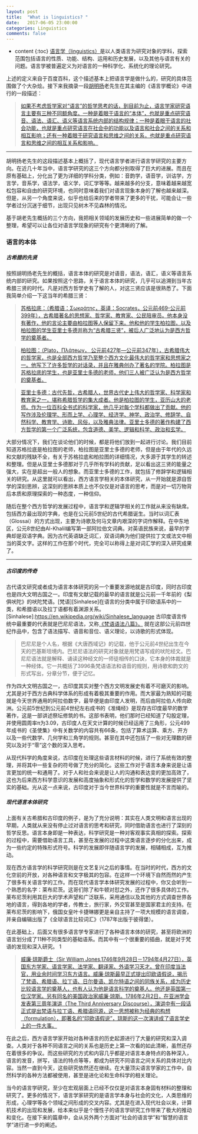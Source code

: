 ```yaml
---
layout: post
title:  "What is linguistics? "
date:   2017-06-05 23:00:00
categories: Linguistics
comments: false
---
```

* content
{:toc}
[语言学（linguistics）](https://en.wikipedia.org/wiki/Linguistics)是以人类语言为研究对象的学科，探索范围包括语言的性质、功能、结构、运用和历史发展，以及其他与语言有关的问题。语言学被普遍定义为对语言的一种科学化、系统化的理论研究。
 <!--more-->

上述的定义来自于百度百科，这个描述基本上把语言学是做什么的，研究的具体范围做了个大杂烩。接下来我摘录一段[胡明扬](http://baike.baidu.com/link?url=aE1mULLNsl7bCde84q9p4-fznhJyLytXN8uCQ38jqaUppmuOZGagU1lXZWl5unImwnAOnFvufzOASULX7Cc5NuZNIqbUhLd3nRp0K0wIJFB3p2L_W9YmavkGvWfQsymZ)老先生在其主编的《语言学概论》中进行的一段描述：

>[如果不考虑哲学家对“语言”的哲学思考的话，到目前为止，语言学家研究语言主要有三种不同额角度。一种是着眼于语言的“本体”，也就是重点研究语音、语法、语汇、语义等语言系统内部的结构规律；一种是着眼于语言的社会功能，也就是重点研究语言在社会中的功能以及语言和社会之间的关系和相互影响；还有一种着眼于研究语言和思维之间的关系，也就是重点研究语言和思维之间的相互关系和影响。][gailun]

[gailun]:https://www.baidu.com/s?wd=%E8%AF%AD%E8%A8%80%E5%AD%A6%E6%A6%82%E8%AE%BA%20%E8%83%A1%E6%98%8E%E6%89%AC

---

胡明扬老先生的这段描述基本上概括了，现代语言学者进行语言学研究的主要方向。在近几十年当中，语言学研究的这三个方向都分别取得了巨大的进展。而且在原有基础上，分化出了更为详细的学科分类，例如：音韵学，语音学，训诂学，方言学，音系学，语法学，语义学，词汇学等等。越来越多的分支，意味着越来越宽松包容和自由的研究环境，也同时意味着我们对语言现象本身的了解也越来越深。但是，从另一个角度来说，似乎也给后来的学者带来了更多的干扰，可能会让一些学者过分沉迷于细节，出现只见树木不见森林的情况。

基于胡老先生概括的三个方向，我把相关领域的发展历史和一些进展简单的做一个整理，希望可以让各位对语言学现象的研究有个更清晰的了解。

### 语言的本体

##### 古希腊的先贤
按照胡明扬老先生的概括，语言本体的研究是对语音，语法，语汇，语义等语言系统内部的研究。如果按照这个思路，关于语言本体的研究，几乎可以追溯到当年古希腊三贤的时代。凡是对西方哲学史有了解的人，对这三贤应该是很熟悉了。下面我简单介绍一下这当年的希腊三贤：

>[苏格拉底：（希腊语：Σωκράτης，英译：Socrates，公元前469-公元前399年），古希腊著名的思想家、哲学家、教育家、公民陪审员。他本身没有著作，他的言论主要由柏拉图等人保留下来。他和他的学生柏拉图，以及柏拉图的学生亚里士多德并称为“古希腊三贤”，被后人广泛地认为是西方哲学的奠基者。][Socrates]

[Socrates]:https://en.wikipedia.org/wiki/Socrates

>[柏拉图：（Plato，Πλάτeων， 公元前427年—公元前347年），古希腊伟大的哲学家，也是全部西方哲学乃至整个西方文化最伟大的哲学家和思想家之一。他写下了许多哲学的对话录，并且在雅典创办了著名的学院。柏拉图是苏格拉底的学生，也是亚里士多德的老师，他们三人被广泛认为是西方哲学的奠基者。][Plato]

[Plato]:https://en.wikipedia.org/wiki/Plato

>[亚里士多德：古代先哲，古希腊人，世界古代史上伟大的哲学家、科学家和教育家之一，堪称希腊哲学的集大成者。他是柏拉图的学生，亚历山大的老师。作为一位百科全书式的科学家，他几乎对每个学科都做出了贡献。他的写作涉及伦理学、形而上学、心理学、经济学、神学、政治学、修辞学、自然科学、教育学、诗歌、风俗，以及雅典法律。亚里士多德的著作构建了西方哲学的第一个广泛系统，包含道德、美学、逻辑和科学、政治和玄学。][Aristotle]

[Aristotle]:https://en.wikipedia.org/wiki/Aristotle


大部分情况下，我们在谈论他们的时候，都是将他们放到一起进行讨论。我们目前知道苏格拉底是柏拉图的老师，柏拉图是亚里士多德的老师，但是由于年代的久远和文献的残缺不全，有关于苏格拉底和柏拉图的详细情况，大多源于其学生的转述和整理。但是从亚里士多德那对于几乎所有学科的贡献，足以看出这三贤的能量之强大，实在是超出一般人的想象。而亚里士多德的工作，就包括了修辞学和逻辑相关的研究。从这里就可以看出，西方语言学相关的本体研究，从一开始就是源自哲学的深刻思辨，这深刻的思辨本质上也不仅仅是对语言的思考，而是对一切万物背后本质和原理探索的一种态度，一种信仰。

随后在整个西方哲学的发展过程中，语言学和逻辑学相关的工作就从来没有缺席。包括西方最出现的字典，也是在公元前5世纪的古代希腊诞生。当时以词汇表（Glossai）的方式出现，主要为诗歌及何马文章内艰深的字词作解释。在中东地区，公元8世纪由Al-Khalil编写第一部阿拉伯文词典。对英语民族来说，最早的字典却是双语字典。因为古代英语缺乏词汇，双语词典为他们提供拉丁文或法文中相当的英文字。这样的工作在那个时代，完全可以称得上是对词汇学的深入研究成果了。

---

##### 古印度的传奇
古代语文研究或者成为语言本体研究的另一个重要发源地就是古印度，同时古印度也是四大文明古国之一。印度有文献记载的最早的语言就是公元前一千年前的《梨俱吠陀》的吠陀梵语。[梵语][Sinhalese]在语言的分类中属于印欧语系中的一类，和希腊语以及拉丁语都有着渊源关系。
[Sinhalese]:https://en.wikipedia.org/wiki/Sinhalese_language
古印度语言传统中最重要的代表就是巴尼尼语法，又称[《梵语语法八篇》。][IndiaAncient]
就在这部公元前四世纪作品中，包含了语法描写、语音和音位、语义理论，以诗歌的形式体现。

[IndiaAncient]:http://baike.baidu.com/link?url=KG-t6OGxplZqRjcK9YrM5fRx-_q2Z2nDbjggq7mT--Qh1amL2QjYQBzx09nZCNtRdbot0pWjV26XUfORx1Nood1cEE8nuXuJHB8KDtYWmcLjF8XYlNhdZr5V2zgOZlZyBrYKwCWKI8xeUlVLCnk56q

>巴尼尼是个人名，根据《大唐西域记》的记载，他于公元前4世纪出生在今天的巴基斯坦境内。巴尼尼语法的研究对象就是用梵语写成的吠陀经文。巴尼尼语法就是解释、诵读这种经文的一师徒相传的口诀，它本身的体裁就是一种经体。它一共概括了3996条梵语语法和语音的规则，用诗歌和韵文的形式写出，分章分节，便于记忆。

作为四大文明古国之一，古印度其实对整个西方文明发展史有着不可磨灭的影响。尤其是对于西方古典科学体系的形成有着极其重要的作用。而大家最为熟知的可能就是今天世界通用的阿拉伯数字，最早便是由印度人发明，而后由阿拉伯人传向欧洲。公元前5世纪到公元前4世纪左右成书的《准绳经》是现存古印度最早的数学著作，这是一部讲述祭坛修筑的书。这部书表明，他们那时已经知道了勾股定理，并使用圆周率π为3.09，古印度人在天文计算的时候已经运用了三角形，公元499年成书的《圣使集》中有关数学的内容共有66条，包括了算术运算、乘方、开方以及一些代数学、几何学和三角学的规则。甚至在其中还包括了一些对无理数的研究以及对于“零”这个数的深入思考。

从现代科学的角度来说，古印度在处理这些语言材料的时候，进行了系统有效的整理，并将其中一些复杂的符号做了充分的简化。这些工作对于语言本身来说是让语言更加的统一和通用了。对于人和社会来说是让人的沟通和表达变的更加高效了，这也为后来西方科学意识的发展和高度抽象和形式化的哲学和数学的发展提供了坚实的基础。光从这一点来说，古印度对于当今世界科学的重要性就是不言而喻的。

##### 现代语言本体研究
上面有关古希腊和古印度的例子，是为了充分说明：其实在人类文明和语言出现的早期，人类就从来没有停止过对语言的思考和研究，同时借助语言也进行了深刻的哲学反思。语言本身即是一种表达，科学研究是一种对客观事实真相的探索。探索的过程中，需要借助语言工具，甚至在发展的过程中这类语言逐步的分化出来，成为一些约定的特殊形式符号。科学的发展即伴随语言学的发展，相辅相成，互为推动。

现在西方语言学的科学研究则是在文艺复兴之后的事情。在当时的时代，西方的文化空前的开放，对各种语言和文字极其的包容。在这样一个环境下自然而然的产生了很多有关语言学的工作。而在现代语言学本体研究发展的过程中，你又会听到一个熟悉的名字：莱布尼茨。这哥们除了和牛顿对怼之外，还作了很多具体的工作。莱布尼茨利用其巨大的学术声望和广泛联系，采用通信以及其他的方式调查世界各地的语言，得到各地的学者，传教士，旅行家，外交官甚至是国家君主的支持。在莱布尼茨的影响下，俄国女皇叶卡捷琳娜更是亲自主持了一项大规模的语言调查，并亲自编辑出版了《全球语言比较词汇》（1787年出版于彼得堡）。

在此基础上，后面又有很多语言学专家进行了各种语言本体的研究，甚至将欧洲的语言划分成了11种不同类型的基础语系。而其中有一个很重要的插曲，就是对于梵语的发现和深入研究。
1
>[威廉·琼斯爵士（Sir William Jones,1746年9月28日－1794年4月27日），英国东方学家、语言学家、法学家、翻译家、外语学习天才。曾在印度当法官，用业余时间学习东方语言。威廉·琼斯最早正式提出印欧语假说，揭示了梵语、希腊语、拉丁语、日尔曼语、凯尔特语之间的同族关系，成为历史比较语言学的奠基人，也有人认为他是语言科学的奠基人。他还是英国第一位汉学家。另有同名的美国政治家威廉·琼斯。1786年2月2日，在亚洲学会发表第三周年演讲（The Third Anniversary Discourse），演讲中有一段话正式提出梵语与拉丁语、希腊语同源，这一思想被称为经典的构想（formulation），即著名的“印欧语假说”，琼斯的这一次演讲成了语言学史上的一件大事。][SirWJones]

[SirWJones]:https://en.wikipedia.org/wiki/William_Jones_(philologist)

在此之后，西方语言学家开始对各种语言的历史起源进行了大量的研究和深入调查。人类对于各种不同语言之间的关系也是历史上第一次看的如此清晰，虽然还存在着很多的争议。而这些研究的方式和内容几乎都是对语言本身特点的各种深入，语言的发音，拼写，语法的特点等等，都成为研究不同语言之间关系的具体对比内容。当然一直到今天，这些研究依然还在继续。在大量顶尖语言学家的工作中，自然科学的各种方法都被使用，甚至是进化论和生命科学的相关理论。

当今的语言学研究，至少在宏观层面上已经不仅仅是对语言本身固有材料的整理和研究了。更多的情况下，语言学家研究的是语言学本身与社会的文化，人类思维的形成，心理学等各个领域之间形成的交叉内容。尤其是在进入现代社会以来，计算机技术的出现和发展，给本来似乎是个慢性子的语言学研究工作带来了极大的推动和变化。在接下来的篇章中，会从另外两个方面对”社会的语言学”和“智慧的语言学”进行进一步的阐述。
